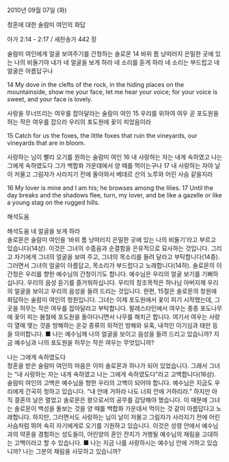 2010년 09월 07일 (화)

청혼에 대한 술람미 여인의 화답



아가 2:14 - 2:17 / 새찬송가 442 장


술람미 여인에게 얼굴 보여주기를 간청하는 솔로몬
14 바위 틈 낭떠러지 은밀한 곳에 있는 나의 비둘기야 내가 네 얼굴을 보게 하라 네 소리를 듣게 하라 네 소리는 부드럽고 네 얼굴은 아름답구나 


14 My dove in the clefts of the rock, in the hiding places on the mountainside, show me your face, let me hear your voice; for your voice is sweet, and your face is lovely. 

사랑을 무너뜨리는 여우를 잡아달라는 술람미 여인 
15 우리를 위하여 여우 곧 포도원을 허는 작은 여우를 잡으라 우리의 포도원에 꽃이 피었음이라

15 Catch for us the foxes, the little foxes that ruin the vineyards, our vineyards that are in bloom. 

사랑하는 님이 빨리 오기를 원하는 술람미 여인 
16 내 사랑하는 자는 내게 속하였고 나는 그에게 속하였도다 그가 백합화 가운데에서 양 떼를 먹이는구나 17 내 사랑하는 자야 날이 저물고 그림자가 사라지기 전에 돌아와서 베데르 산의 노루와 어린 사슴 같을지라

16 My lover is mine and I am his; he browses among the lilies. 17 Until the day breaks and the shadows flee, turn, my lover, and be like a gazelle or like a young stag on the rugged hills.

해석도움





해석도움
네 얼굴을 보게 하라  
솔로몬은 술람미 여인을 ‘바위 틈 낭떠러지 은밀한 곳에 있는 나의 비둘기’라고 부르고 있습니다(14상). 이것은 그녀의 수줍음과 순결함을 은유적으로 묘사하는 것입니다. 그리고 자기에게 그녀의 얼굴을 보여 주고, 그녀의 목소리를 들려 달라고 부탁합니다(14중). 그러면서 그녀의 얼굴이 아름답고, 목소리가 부드럽다고 노래합니다(14하). 솔로몬의 이 간청은 우리를 향한 예수님의 간청이기도 합니다. 예수님은 우리의 얼굴 보기를 기뻐하십니다. 우리의 음성 듣기를 즐거워하십니다. 우리의 창조목적은 하나님 아버지께 우리의 얼굴을 보이고 우리의 음성을 들려 드리는 것입니다. 한편, 15절은 솔로몬의 청원에 화답하는 술람미 여인의 청원입니다. 그녀는 이제 포도원에서 꽃이 피기 시작했는데, 그곳을 허무는 작은 여우를 잡아달라고 부탁합니다. 팔레스타인에서 여우는 종종 포도나무에 꽃이 피는 봄철에 포도원을 돌아다니면서 나무를 해치곤 합니다. 여기서 여우는 사랑이 열매 맺는 것을 방해하는 온갖 종류의 외적인 방해와 유혹, 내적인 이기심과 태만 등을 의미합니다.
■ 나는 예수님께 나의 얼굴을 보이고 음성을 들려 드리고 있습니까? 지금 예수님과 나의 포도원을 허무는 작은 여우는 무엇입니까? 

나는 그에게 속하였도다  
청혼을 받은 술람미 여인의 마음은 이미 솔로몬과 하나가 되어 있었습니다. 그래서 그녀는 “내 사랑하는 자는 내게 속하였고 나는 그에게 속하였도다”라고 고백합니다(16상). 술람미 여인의 고백은 예수님을 향한 우리의 고백이 되어야 합니다. 예수님은 지금도 우리에게 간곡히 청하고 있습니다. “내 안에 거하라 나도 너희 안에 거하리라.” 하지만 아직 결혼의 날은 멀었고 솔로몬은 왕으로서의 공무를 감당해야 했습니다. 이 때문에 그녀는 솔로몬이 백성을 돌보는 것을 양 떼를 백합화 가운데서 먹이는 것 같이 아름답다고 노래합니다. 하지만, 그러면서도 사랑하는 님이 날이 저물고 그림자가 사라지기 전에 어린 사슴처럼 뛰어 속히 자기에게로 오기를 기원하고 있습니다. 이것은 성령 안에서 예수님과의 약혼을 경험하는 성도들이, 어린양의 혼인 잔치가 거행될 예수님의 재림을 고대하는 고백이라고 할 수 있습니다.
■ 나는 지금 나를 사랑하시는 예수님 안에 거하고 있습니까? 나는 그분의 재림을 사모하고 있습니까?